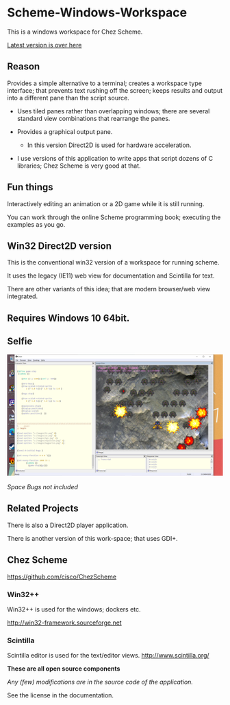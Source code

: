 # Scheme-Windows-Workspace
This is a windows workspace for Chez Scheme.

[Latest version is over here](https://github.com/alban-read/Scheme-Windows-Tiled-Shell)

## Reason

Provides a simple alternative to a terminal; creates a workspace type interface; that prevents text rushing off the screen;  keeps results and output into a different pane than the script source.

- Uses tiled panes rather than overlapping windows; there are several standard view combinations that rearrange the panes.

- Provides a graphical output pane. 
  - In this version Direct2D is used for hardware acceleration.
  
- I use versions of this application to write apps that script dozens of C libraries; Chez Scheme is very good at that.


## Fun things
Interactively editing an animation or a 2D game while it is still running.

You can work through the online Scheme programming book; executing the examples as you go.

## Win32 Direct2D version

This is the conventional win32 version of a workspace for running scheme.

It uses the legacy (IE11) web view for documentation and Scintilla for text.

There are other variants of this idea; that are modern browser/web view integrated. 



## Requires Windows 10 64bit.

## Selfie 
<img src="assets/Selfie.png.png">

*Space Bugs not included*

## Related Projects

There is also a Direct2D player application.

There is another version of this work-space; that uses GDI+.


## Chez Scheme

https://github.com/cisco/ChezScheme

### Win32++

Win32++  is used for the windows; dockers etc.

http://win32-framework.sourceforge.net  

### Scintilla

Scintilla editor is used for the text/editor views.
http://www.scintilla.org/

**These are all open source components**

*Any (few) modifications are in the source code of the application.* 

See the license in the documentation.
